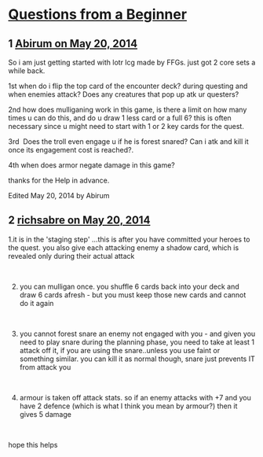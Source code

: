 # [Questions from a Beginner](https://community.fantasyflightgames.com/topic/106716-questions-from-a-beginner/)

## 1 [Abirum on May 20, 2014](https://community.fantasyflightgames.com/topic/106716-questions-from-a-beginner/?do=findComment&comment=1091333)

So i am just getting started with lotr lcg made by FFGs. just got 2 core sets a while back.

1st when do i flip the top card of the encounter deck? during questing and when enemies attack? Does any creatures that pop up atk ur questers?

2nd how does mulliganing work in this game, is there a limit on how many times u can do this, and do u draw 1 less card or a full 6? this is often necessary since u might need to start with 1 or 2 key cards for the quest.

3rd  Does the troll even engage u if he is forest snared? Can i atk and kill it once its engagement cost is reached?.

4th when does armor negate damage in this game?

thanks for the Help in advance.

Edited May 20, 2014 by Abirum

## 2 [richsabre on May 20, 2014](https://community.fantasyflightgames.com/topic/106716-questions-from-a-beginner/?do=findComment&comment=1091380)

1.it is in the 'staging step' ...this is after you have committed your heroes to the quest. you also give each attacking enemy a shadow card, which is revealed only during their actual attack

 

2. you can mulligan once. you shuffle 6 cards back into your deck and draw 6 cards afresh - but you must keep those new cards and cannot do it again

 

3. you cannot forest snare an enemy not engaged with you - and given you need to play snare during the planning phase, you need to take at least 1 attack off it, if you are using the snare..unless you use faint or something similar. you can kill it as normal though, snare just prevents IT from attack you

 

4. armour is taken off attack stats. so if an enemy attacks with +7 and you have 2 defence (which is what I think you mean by armour?) then it gives 5 damage

 

hope this helps

